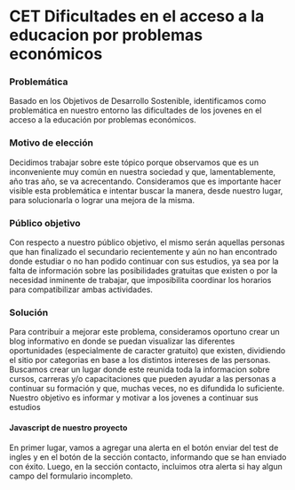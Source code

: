 # CET Dificultades en el acceso a la educacion por problemas económicos
### Problemática
Basado en los Objetivos de Desarrollo Sostenible, identificamos como problemática en nuestro entorno las dificultades de los jovenes en el acceso a la educación por problemas económicos.

### Motivo de elección
Decidimos trabajar sobre este tópico porque observamos que es un inconveniente muy común en nuestra sociedad y que, lamentablemente, año tras año, se va acrecentando. Consideramos que es importante hacer visible esta problemática e intentar buscar la manera, desde nuestro lugar, para solucionarla o lograr una mejora de la misma.

### Público objetivo
Con respecto a nuestro público objetivo, el mismo serán aquellas personas que han finalizado el secundario recientemente y aún no han encontrado donde estudiar o no han podido continuar con sus estudios, ya sea por la falta de información sobre las posibilidades gratuitas que existen o por la necesidad inminente de trabajar, que imposibilita coordinar los horarios para compatibilizar ambas actividades.

### Solución
Para contribuir a mejorar este problema, consideramos oportuno crear un blog informativo en donde se puedan visualizar las diferentes oportunidades (especialmente de caracter gratuito) que existen, dividiendo el sitio por categorias en base a los distintos intereses de las personas. Buscamos crear un lugar donde este reunida toda la informacion sobre cursos, carreras y/o capacitaciones que pueden ayudar a las personas a continuar su formación y que, muchas veces, no es difundida lo suficiente. Nuestro objetivo es informar y motivar a los jovenes a continuar sus estudios
#### Javascript de nuestro proyecto
En primer lugar, vamos a  agregar una alerta en el botón enviar del test de ingles y en el botón de la sección contacto, informando que se han enviado con éxito.  Luego, en la sección contacto, incluimos otra alerta si hay algun campo del formulario incompleto.
